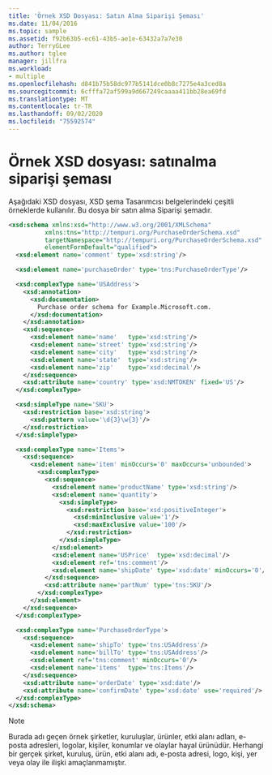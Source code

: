 ```yaml
---
title: 'Örnek XSD Dosyası: Satın Alma Siparişi Şeması'
ms.date: 11/04/2016
ms.topic: sample
ms.assetid: f92b63b5-ec61-43b5-ae1e-63432a7a7e30
author: TerryGLee
ms.author: tglee
manager: jillfra
ms.workload:
- multiple
ms.openlocfilehash: d841b75b58dc977b5141dce0b8c7275e4a3ced8a
ms.sourcegitcommit: 6cfffa72af599a9d667249caaaa411bb28ea69fd
ms.translationtype: MT
ms.contentlocale: tr-TR
ms.lasthandoff: 09/02/2020
ms.locfileid: "75592574"
---
```

# <a name="sample-xsd-file-purchase-order-schema"></a>Örnek XSD dosyası: satınalma siparişi şeması

Aşağıdaki XSD dosyası, XSD şema Tasarımcısı belgelerindeki çeşitli örneklerde kullanılır. Bu dosya bir satın alma Siparişi şemadır.

```xml
<xsd:schema xmlns:xsd="http://www.w3.org/2001/XMLSchema"
          xmlns:tns="http://tempuri.org/PurchaseOrderSchema.xsd"
          targetNamespace="http://tempuri.org/PurchaseOrderSchema.xsd"
          elementFormDefault="qualified">
  <xsd:element name='comment' type='xsd:string'/>

  <xsd:element name='purchaseOrder' type='tns:PurchaseOrderType'/>

  <xsd:complexType name='USAddress'>
    <xsd:annotation>
      <xsd:documentation>
        Purchase order schema for Example.Microsoft.com.
      </xsd:documentation>
    </xsd:annotation>
    <xsd:sequence>
      <xsd:element name='name'   type='xsd:string'/>
      <xsd:element name='street' type='xsd:string'/>
      <xsd:element name='city'   type='xsd:string'/>
      <xsd:element name='state'  type='xsd:string'/>
      <xsd:element name='zip'    type='xsd:decimal'/>
    </xsd:sequence>
    <xsd:attribute name='country' type='xsd:NMTOKEN' fixed='US'/>
  </xsd:complexType>

  <xsd:simpleType name='SKU'>
    <xsd:restriction base='xsd:string'>
      <xsd:pattern value='\d{3}\w{3}'/>
    </xsd:restriction>
  </xsd:simpleType>

  <xsd:complexType name='Items'>
    <xsd:sequence>
      <xsd:element name='item' minOccurs='0' maxOccurs='unbounded'>
        <xsd:complexType>
          <xsd:sequence>
            <xsd:element name='productName' type='xsd:string'/>
            <xsd:element name='quantity'>
              <xsd:simpleType>
                <xsd:restriction base='xsd:positiveInteger'>
                  <xsd:minInclusive value='1'/>
                  <xsd:maxExclusive value='100'/>
                </xsd:restriction>
              </xsd:simpleType>
            </xsd:element>
            <xsd:element name='USPrice'  type='xsd:decimal'/>
            <xsd:element ref='tns:comment'/>
            <xsd:element name='shipDate' type='xsd:date' minOccurs='0'/>
          </xsd:sequence>
          <xsd:attribute name='partNum' type='tns:SKU'/>
        </xsd:complexType>
      </xsd:element>
    </xsd:sequence>
  </xsd:complexType>

  <xsd:complexType name='PurchaseOrderType'>
    <xsd:sequence>
      <xsd:element name='shipTo' type='tns:USAddress'/>
      <xsd:element name='billTo' type='tns:USAddress'/>
      <xsd:element ref='tns:comment' minOccurs='0'/>
      <xsd:element name='items'  type='tns:Items'/>
    </xsd:sequence>
    <xsd:attribute name='orderDate' type='xsd:date'/>
    <xsd:attribute name='confirmDate' type='xsd:date' use='required'/>
  </xsd:complexType>
</xsd:schema>
```

> [!NOTE]
> Burada adı geçen örnek şirketler, kuruluşlar, ürünler, etki alanı adları, e-posta adresleri, logolar, kişiler, konumlar ve olaylar hayal ürünüdür. Herhangi bir gerçek şirket, kuruluş, ürün, etki alanı adı, e-posta adresi, logo, kişi, yer veya olay ile ilişki amaçlanmamıştır.

